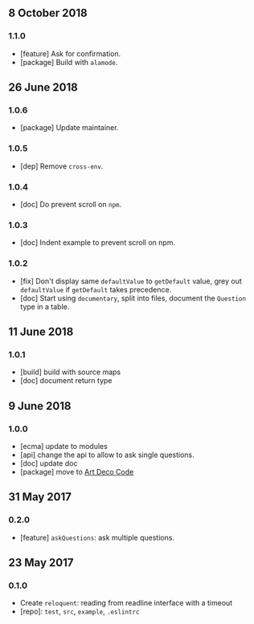 ## 8 October 2018

### 1.1.0

- [feature] Ask for confirmation.
- [package] Build with `alamode`.

## 26 June 2018

### 1.0.6

- [package] Update maintainer.

### 1.0.5

- [dep] Remove `cross-env`.

### 1.0.4

- [doc] Do prevent scroll on `npm`.

### 1.0.3

- [doc] Indent example to prevent scroll on npm.

### 1.0.2

- [fix] Don't display same `defaultValue` to `getDefault` value, grey out `defaultValue` if `getDefault` takes precedence.
- [doc] Start using `documentary`, split into files, document the `Question` type in a table.

## 11 June 2018

### 1.0.1

- [build] build with source maps
- [doc] document return type

## 9 June 2018

### 1.0.0

- [ecma] update to modules
- [api] change the api to allow to ask single questions.
- [doc] update doc
- [package] move to [Art Deco Code](https://artdeco.bz)

## 31 May 2017

### 0.2.0

- [feature] `askQuestions`: ask multiple questions.

## 23 May 2017

### 0.1.0

- Create `reloquent`: reading from readline interface with a timeout
- [repo]: `test`, `src`, `example`, `.eslintrc`
